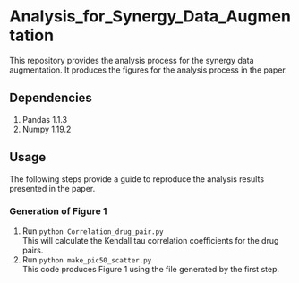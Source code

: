 # Analysis_for_Synergy_Data_Augmentation
This repository provides the analysis process for the synergy data augmentation. It produces the figures for the analysis process in the paper.
## Dependencies
1. Pandas 1.1.3
2. Numpy 1.19.2
## Usage
The following steps provide a guide to reproduce the analysis results presented in the paper.
### Generation of Figure 1
1. Run ```python Correlation_drug_pair.py```<br />
This will calculate the Kendall tau correlation coefficients for the drug pairs.
2. Run ```python make_pic50_scatter.py```<br />
This code produces Figure 1 using the file generated by the first step. 
